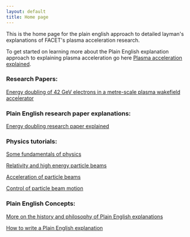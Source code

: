 ```yaml
---
layout: default
title: Home page
---
```


This is the home page for the plain english approach to detailed layman's explanations of FACET's plasma acceleration research.

To get started on learning more about the Plain English explanation approach to explaining plasma acceleration go here [Plasma acceleration explained](/plasma-accel-explained.html).


### Research Papers:

[Energy doubling of 42 GeV electrons in a metre-scale plasma wakefield accelerator](/slac-pub-12363.pdf)


### Plain English research paper explanations:

[Energy doubling research paper explained](/energy-doubling-exposition.html)


### Physics tutorials:

[Some fundamentals of physics](/principles-of-physics-tutorial.html)

[Relativity and high energy particle beams](/relativity-tutorial.html)

[Acceleration of particle beams](/beam-acceleration-tutorial.html)

[Control of particle beam motion](/beam-control-tutorial.html)


### Plain English Concepts:

[More on the history and philosophy of Plain English explanations](/plain-english-papers.html)

[How to write a Plain English explanation](/how-to-write-a-PEP.html)



